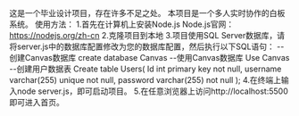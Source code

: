 这是一个毕业设计项目，存在许多不足之处。
本项目是一个多人实时协作的白板系统。
使用方法：
1.首先在计算机上安装Node.js       Node.js官网：https://nodejs.org/zh-cn
2.克隆项目到本地
3.项目使用SQL Server数据库，请将server.js中的数据库配置修改为您的数据库配置，然后执行以下SQL语句：
--创建Canvas数据库
create database Canvas
--使用Canvas数据库
Use Canvas
--创建用户数据表
Create table Users(
    Id int primary key not null,
    username varchar(255) unique not null,
    password varchar(255) not null
);
4.在终端上输入node server.js，即可启动项目。
5.在任意浏览器上访问http://localhost:5500即可进入首页。

